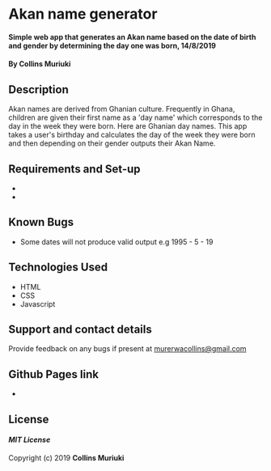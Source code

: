 # Akan name generator
#### Simple web app that generates an Akan name based on the date of birth and gender by determining the day one was born, 14/8/2019
#### By **Collins Muriuki**
## Description
Akan names are derived from Ghanian culture. Frequently in Ghana, children are given their first name as a 'day name' which corresponds to the day in the week they were born. Here are Ghanian day names. This app takes a user's birthday and calculates the day of the week they were born and then depending on their gender outputs their Akan Name.
## Requirements and Set-up
* 
*
## Known Bugs
* Some dates will not produce valid output e.g 1995 - 5 - 19
## Technologies Used
* HTML  
* CSS
* Javascript
## Support and contact details
Provide feedback on any bugs if present at murerwacollins@gmail.com
## Github Pages link
-
## License
#### *MIT License*
Copyright (c) 2019 **Collins Muriuki**
